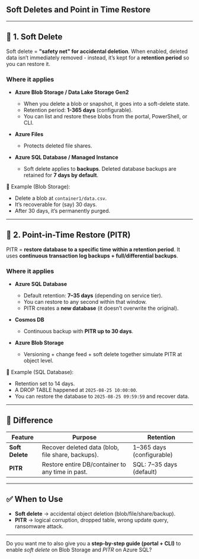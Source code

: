 ## Soft Deletes and Point in Time Restore

---

## 🔹 1. Soft Delete

Soft delete = **"safety net" for accidental deletion**.
When enabled, deleted data isn’t immediately removed - instead, it’s kept for a **retention period** so you can restore it.

### Where it applies

* **Azure Blob Storage / Data Lake Storage Gen2**

  * When you delete a blob or snapshot, it goes into a soft-delete state.
  * Retention period: **1-365 days** (configurable).
  * You can list and restore these blobs from the portal, PowerShell, or CLI.

* **Azure Files**

  * Protects deleted file shares.

* **Azure SQL Database / Managed Instance**

  * Soft delete applies to **backups**. Deleted database backups are retained for **7 days by default**.

📌 Example (Blob Storage):

* Delete a blob at `container1/data.csv`.
* It’s recoverable for (say) 30 days.
* After 30 days, it’s permanently purged.

---

## 🔹 2. Point-in-Time Restore (PITR)

PITR = **restore database to a specific time within a retention period**.
It uses **continuous transaction log backups + full/differential backups**.

### Where it applies

* **Azure SQL Database**

  * Default retention: **7–35 days** (depending on service tier).
  * You can restore to any second within that window.
  * PITR creates a **new database** (it doesn’t overwrite the original).

* **Cosmos DB**

  * Continuous backup with **PITR up to 30 days**.

* **Azure Blob Storage**

  * Versioning + change feed + soft delete together simulate PITR at object level.

📌 Example (SQL Database):

* Retention set to 14 days.
* A DROP TABLE happened at `2025-08-25 10:00:00`.
* You can restore the database to `2025-08-25 09:59:59` and recover data.

---

## 🔑 Difference

| Feature         | Purpose                                           | Retention                 |
| --------------- | ------------------------------------------------- | ------------------------- |
| **Soft Delete** | Recover deleted data (blob, file share, backups). | 1–365 days (configurable) |
| **PITR**        | Restore entire DB/container to any time in past.  | SQL: 7–35 days (default)  |

---

## ✅ When to Use

* **Soft delete** → accidental object deletion (blob/file/share/backup).
* **PITR** → logical corruption, dropped table, wrong update query, ransomware attack.

---

Do you want me to also give you a **step-by-step guide (portal + CLI)** to enable *soft delete* on Blob Storage and *PITR* on Azure SQL?
